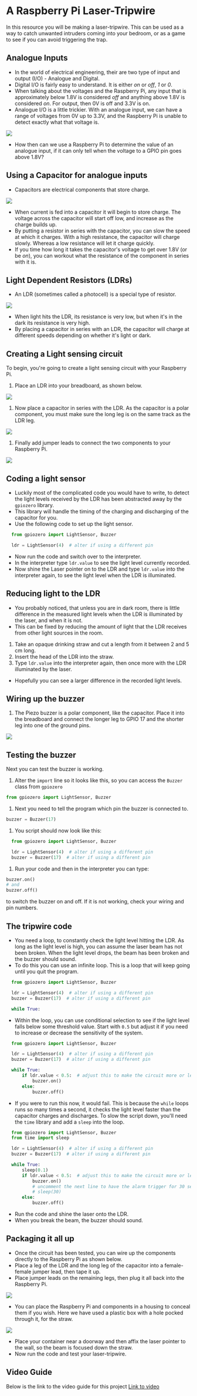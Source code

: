 # A Raspberry Pi Laser-Tripwire

In this resource you will be making a laser-tripwire. This can be used as a way to catch unwanted intruders coming into your bedroom, or as a game to see if you can avoid triggering the trap.

Analogue Inputs
---------------

-   In the world of electrical engineering, their are two type of input
    and output (I/O) - Analogue and Digital.
-   Digital I/O is fairly easy to understand. It is either *on* or
    *off*, *1* or *0*.
-   When talking about the voltages and the Raspberry Pi, any input that
    is approximately below 1.8V is considered *off* and anything above
    1.8V is considered *on*. For output, then 0V is off and 3.3V is on.
-   Analogue I/O is a little trickier. With an analogue input, we can
    have a range of voltages from 0V up to 3.3V, and the Raspberry Pi is
    unable to detect exactly what that voltage is.

![](http://newsimg.bbc.co.uk/media/images/42321000/gif/_42321660_dig_ani_416.gif)
-   How then can we use a Raspberry Pi to determine the value of an
    analogue input, if it can only tell when the voltage to a GPIO pin
    goes above 1.8V?

Using a Capacitor for analogue inputs
-------------------------------------

-   Capacitors are electrical components that store charge.

![](http://ecee.colorado.edu/~mathys/ecen1400/labs/CapacitorsInKit.jpg)

-   When current is fed into a capacitor it will begin to store charge.
    The voltage across the capacitor will start off low, and increase as
    the charge builds up.
-   By putting a resistor in series with the capacitor, you can slow the
    speed at which it charges. With a high resistance, the capacitor
    will charge slowly. Whereas a low resistance will let it charge
    quickly.
-   If you time how long it takes the capacitor's voltage to get over
    1.8V (or be *on*), you can workout what the resistance of the
    component in series with it is.

Light Dependent Resistors (LDRs)
--------------------------------

-   An LDR (sometimes called a photocell) is a special type of resistor.

![](https://upload.wikimedia.org/wikipedia/commons/thumb/b/bb/LDR_1480405_6_7_HDR_Enhancer_1.jpg/480px-LDR_1480405_6_7_HDR_Enhancer_1.jpg)
-   When light hits the LDR, its resistance is very low, but when it's
    in the dark its resistance is very high.
-   By placing a capacitor in series with an LDR, the capacitor will
    charge at different speeds depending on whether it's light or dark.

Creating a Light sensing circuit
--------------------------------

To begin, you're going to create a light sensing circuit with your
Raspberry Pi.
1.  Place an LDR into your breadboard, as shown below.

![](images/LDR_only.png)
1.  Now place a capacitor in series with the LDR. As the capacitor is a
    polar component, you must make sure the long leg is on the same
    track as the LDR leg.

![](images/LDR_and_cap.png)
1.  Finally add jumper leads to connect the two components to your
    Raspberry Pi.

![](images/LDR_and_cap_wired.png)

Coding a light sensor
---------------------

-   Luckily most of the complicated code you would have to write, to
    detect the light levels received by the LDR has been abstracted away
    by the `gpiozero` library.
-   This library will handle the timing of the charging and discharging
    of the capacitor for you.
-   Use the following code to set up the light sensor.

```python
  from gpiozero import LightSensor, Buzzer

  ldr = LightSensor(4)  # alter if using a different pin
```

-   Now run the code and switch over to the interpreter.
-   In the interpreter type `ldr.value` to see the light level currently
    recorded.
-   Now shine the Laser pointer on to the LDR and type `ldr.value` into
    the interpreter again, to see the light level when the LDR is
    illuminated.

Reducing light to the LDR
-------------------------

-   You probably noticed, that unless you are in dark room, there is
    little difference in the measured light levels when the LDR is
    illuminated by the laser, and when it is not.
-   This can be fixed by reducing the amount of light that the LDR
    receives from other light sources in the room.

1.  Take an opaque drinking straw and cut a length from it between 2 and
    5 cm long.
2.  Insert the head of the LDR into the straw.
3.  Type `ldr.value` into the interpreter again, then once more with the
    LDR illuminated by the laser.

-   Hopefully you can see a larger difference in the recorded light
    levels.

Wiring up the buzzer
--------------------

1.  The Piezo buzzer is a polar component, like the capacitor. Place it
    into the breadboard and connect the longer leg to GPIO 17 and the
    shorter leg into one of the ground pins.

![](images/LDR_with_buzzer.png)

Testing the buzzer
------------------

Next you can test the buzzer is working.
1.  Alter the `import` line so it looks like this, so you can access the
    `Buzzer` class from `gpiozero`

```python
from gpiozero import LightSensor, Buzzer
```

1.  Next you need to tell the program which pin the buzzer is connected
    to.

```python
buzzer = Buzzer(17)
```

1.  You script should now look like this:

```python
  from gpiozero import LightSensor, Buzzer

  ldr = LightSensor(4)  # alter if using a different pin
  buzzer = Buzzer(17)  # alter if using a different pin

```

1.  Run your code and then in the interpreter you can type:

```python
buzzer.on()
# and
buzzer.off()
```

to switch the buzzer on and off. If it is not working, check your wiring
and pin numbers.

The tripwire code
-----------------

-   You need a loop, to constantly check the light level hitting the
    LDR. As long as the light level is high, you can assume the laser
    beam has not been broken. When the light level drops, the beam has
    been broken and the buzzer should sound.
-   To do this you can use an infinite loop. This is a loop that will
    keep going until you quit the program.

```python
  from gpiozero import LightSensor, Buzzer

  ldr = LightSensor(4)  # alter if using a different pin
  buzzer = Buzzer(17)  # alter if using a different pin

  while True:
```

-   Within the loop, you can use conditional selection to see if the
    light level falls below some threshold value. Start with `0.5` but
    adjust it if you need to increase or decrease the sensitivity of the
    system.

```python
  from gpiozero import LightSensor, Buzzer

  ldr = LightSensor(4)  # alter if using a different pin
  buzzer = Buzzer(17)  # alter if using a different pin

  while True:
      if ldr.value < 0.5:  # adjust this to make the circuit more or less sensitive
          buzzer.on()
      else:
          buzzer.off()
```

-   If you were to run this now, it would fail. This is because the
    `while` loops runs so many times a second, it checks the light level
    faster than the capacitor charges and discharges. To slow the script
    down, you'll need the `time` library and add a `sleep` into the
    loop.

```python
  from gpiozero import LightSensor, Buzzer
  from time import sleep

  ldr = LightSensor(4)  # alter if using a different pin
  buzzer = Buzzer(17)  # alter if using a different pin

  while True:
      sleep(0.1)
      if ldr.value < 0.5:  # adjust this to make the circuit more or less sensitive
          buzzer.on()
          # uncomment the next line to have the alarm trigger for 30 seconds.
          # sleep(30) 
      else:
          buzzer.off()
```

-   Run the code and shine the laser onto the LDR.
-   When you break the beam, the buzzer should sound.

Packaging it all up
-------------------

-   Once the circuit has been tested, you can wire up the components
    directly to the Raspberry Pi as shown below.
-   Place a leg of the LDR and the long leg of the capacitor into a
    female-female jumper lead, then tape it up.
-   Place jumper leads on the remaining legs, then plug it all back into
    the Raspberry Pi.

![](images/IMG_20160204_100554386.jpg)
-   You can place the Raspberry Pi and components in a housing to
    conceal them if you wish. Here we have used a plastic box with a
    hole pocked through it, for the straw.

![](images/IMG_20160204_101200441.jpg)
-   Place your container near a doorway and then affix the laser pointer
    to the wall, so the beam is focused down the straw.
-   Now run the code and test your laser-tripwire.

Video Guide
-----------

Below is the link to the video guide for this project [Link to
video](https://youtu.be/4oJiXlPs46o)
